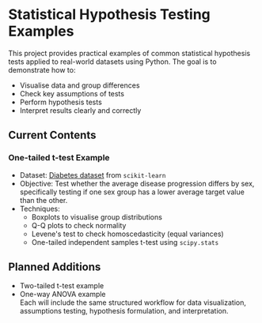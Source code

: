 # Statistical Hypothesis Testing Examples

This project provides practical examples of common statistical hypothesis tests applied to real-world datasets using Python. The goal is to demonstrate how to:

- Visualise data and group differences
- Check key assumptions of tests
- Perform hypothesis tests
- Interpret results clearly and correctly

## Current Contents

### One-tailed t-test Example
- Dataset: [Diabetes dataset](https://scikit-learn.org/stable/modules/generated/sklearn.datasets.load_diabetes.html) from `scikit-learn`
- Objective: Test whether the average disease progression differs by sex, specifically testing if one sex group has a lower average target value than the other.
- Techniques:
  - Boxplots to visualise group distributions
  - Q-Q plots to check normality
  - Levene's test to check homoscedasticity (equal variances)
  - One-tailed independent samples t-test using `scipy.stats`

## Planned Additions

- Two-tailed t-test example  
- One-way ANOVA example  
Each will include the same structured workflow for data visualization, assumptions testing, hypothesis formulation, and interpretation.
